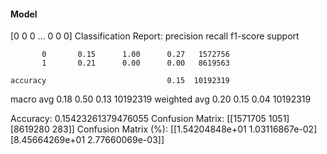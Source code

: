 #### Model
[0 0 0 ... 0 0 0]
Classification Report:
              precision    recall  f1-score   support

           0       0.15      1.00      0.27   1572756
           1       0.21      0.00      0.00   8619563

    accuracy                           0.15  10192319
   macro avg       0.18      0.50      0.13  10192319
weighted avg       0.20      0.15      0.04  10192319

Accuracy: 0.15423261379476055
Confusion Matrix:
[[1571705    1051]
 [8619280     283]]
Confusion Matrix (%):
[[1.54204848e+01 1.03116867e-02]
 [8.45664269e+01 2.77660069e-03]]
